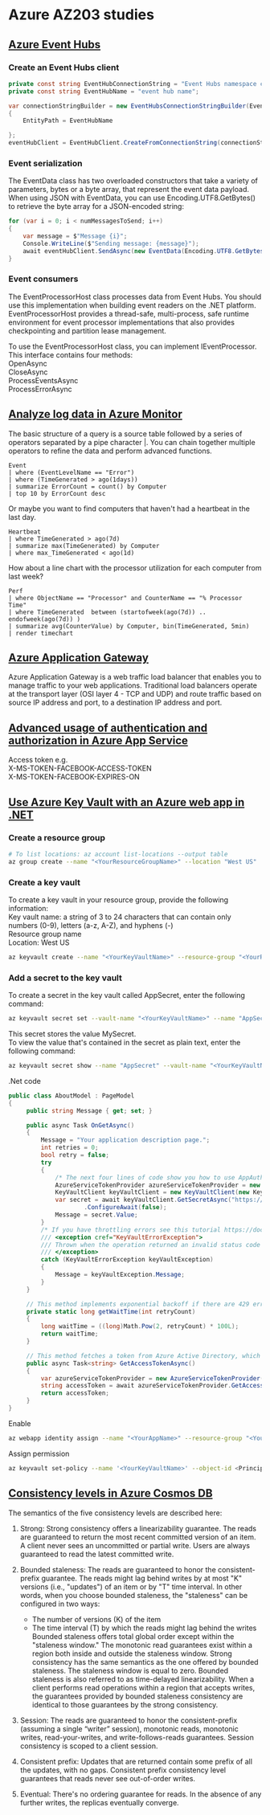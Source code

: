# Azure AZ203 studies 

## [Azure Event Hubs](https://docs.microsoft.com/en-us/azure/event-hubs/event-hubs-programming-guide)

### Create an Event Hubs client

```csharp
private const string EventHubConnectionString = "Event Hubs namespace connection string";
private const string EventHubName = "event hub name";

var connectionStringBuilder = new EventHubsConnectionStringBuilder(EventHubConnectionString)
{
    EntityPath = EventHubName

};
eventHubClient = EventHubClient.CreateFromConnectionString(connectionStringBuilder.ToString());
```

### Event serialization
The EventData class has two overloaded constructors that take a variety of parameters, bytes or a byte array, that represent the event data payload. When using JSON with EventData, you can use Encoding.UTF8.GetBytes() to retrieve the byte array for a JSON-encoded string:
```csharp
for (var i = 0; i < numMessagesToSend; i++)
{
    var message = $"Message {i}";
    Console.WriteLine($"Sending message: {message}");
    await eventHubClient.SendAsync(new EventData(Encoding.UTF8.GetBytes(message)));
}
```

### Event consumers
The EventProcessorHost class processes data from Event Hubs. You should use this implementation when building event readers on the .NET platform. EventProcessorHost provides a thread-safe, multi-process, safe runtime environment for event processor implementations that also provides checkpointing and partition lease management.

To use the EventProcessorHost class, you can implement IEventProcessor. This interface contains four methods:  
OpenAsync  
CloseAsync  
ProcessEventsAsync  
ProcessErrorAsync   

## [Analyze log data in Azure Monitor](https://docs.microsoft.com/en-us/azure/azure-monitor/log-query/log-query-overview)
The basic structure of a query is a source table followed by a series of operators separated by a pipe character |. You can chain together multiple operators to refine the data and perform advanced functions.

```
Event
| where (EventLevelName == "Error")
| where (TimeGenerated > ago(1days))
| summarize ErrorCount = count() by Computer
| top 10 by ErrorCount desc
```
Or maybe you want to find computers that haven't had a heartbeat in the last day.
```
Heartbeat
| where TimeGenerated > ago(7d)
| summarize max(TimeGenerated) by Computer
| where max_TimeGenerated < ago(1d)  
```
How about a line chart with the processor utilization for each computer from last week?
```
Perf
| where ObjectName == "Processor" and CounterName == "% Processor Time"
| where TimeGenerated  between (startofweek(ago(7d)) .. endofweek(ago(7d)) )
| summarize avg(CounterValue) by Computer, bin(TimeGenerated, 5min)
| render timechart    
```

## [Azure Application Gateway](https://docs.microsoft.com/en-us/azure/application-gateway/overview)
Azure Application Gateway is a web traffic load balancer that enables you to manage traffic to your web applications. Traditional load balancers operate at the transport layer (OSI layer 4 - TCP and UDP) and route traffic based on source IP address and port, to a destination IP address and port.

## [Advanced usage of authentication and authorization in Azure App Service](https://docs.microsoft.com/en-us/azure/app-service/app-service-authentication-how-to)
Access token e.g.  
X-MS-TOKEN-FACEBOOK-ACCESS-TOKEN   
X-MS-TOKEN-FACEBOOK-EXPIRES-ON  


## [Use Azure Key Vault with an Azure web app in .NET](https://docs.microsoft.com/en-us/azure/key-vault/tutorial-net-create-vault-azure-web-app)
### Create a resource group
```bash
# To list locations: az account list-locations --output table
az group create --name "<YourResourceGroupName>" --location "West US"
```
### Create a key vault
To create a key vault in your resource group, provide the following information:  
Key vault name: a string of 3 to 24 characters that can contain only numbers (0-9), letters (a-z, A-Z), and hyphens (-)  
Resource group name  
Location: West US  
```bash
az keyvault create --name "<YourKeyVaultName>" --resource-group "<YourResourceGroupName>" --location "West US"
```

### Add a secret to the key vault
To create a secret in the key vault called AppSecret, enter the following command:  
```bash
az keyvault secret set --vault-name "<YourKeyVaultName>" --name "AppSecret" --value "MySecret"
```
This secret stores the value MySecret.  
To view the value that's contained in the secret as plain text, enter the following command:  
```bash
az keyvault secret show --name "AppSecret" --vault-name "<YourKeyVaultName>"
```
.Net code
```csharp
public class AboutModel : PageModel
{
     public string Message { get; set; }

     public async Task OnGetAsync()
     {
         Message = "Your application description page.";
         int retries = 0;
         bool retry = false;
         try
         {
             /* The next four lines of code show you how to use AppAuthentication library to fetch secrets from your key vault */
             AzureServiceTokenProvider azureServiceTokenProvider = new AzureServiceTokenProvider();
             KeyVaultClient keyVaultClient = new KeyVaultClient(new KeyVaultClient.AuthenticationCallback(azureServiceTokenProvider.KeyVaultTokenCallback));
             var secret = await keyVaultClient.GetSecretAsync("https://<YourKeyVaultName>.vault.azure.net/secrets/AppSecret")
                     .ConfigureAwait(false);
             Message = secret.Value;
         }
         /* If you have throttling errors see this tutorial https://docs.microsoft.com/azure/key-vault/tutorial-net-create-vault-azure-web-app */
         /// <exception cref="KeyVaultErrorException">
         /// Thrown when the operation returned an invalid status code
         /// </exception>
         catch (KeyVaultErrorException keyVaultException)
         {
             Message = keyVaultException.Message;
         }
     }

     // This method implements exponential backoff if there are 429 errors from Azure Key Vault
     private static long getWaitTime(int retryCount)
     {
         long waitTime = ((long)Math.Pow(2, retryCount) * 100L);
         return waitTime;
     }

     // This method fetches a token from Azure Active Directory, which can then be provided to Azure Key Vault to authenticate
     public async Task<string> GetAccessTokenAsync()
     {
         var azureServiceTokenProvider = new AzureServiceTokenProvider();
         string accessToken = await azureServiceTokenProvider.GetAccessTokenAsync("https://vault.azure.net");
         return accessToken;
     }
}
```

Enable
```bash
az webapp identity assign --name "<YourAppName>" --resource-group "<YourResourceGroupName>"
```
Assign permission
```bash
az keyvault set-policy --name '<YourKeyVaultName>' --object-id <PrincipalId> --secret-permissions get list
```

## [Consistency levels in Azure Cosmos DB](https://docs.microsoft.com/en-us/azure/storage/blobs/storage-blob-storage-tiers)
The semantics of the five consistency levels are described here:

1. Strong: Strong consistency offers a linearizability guarantee. The reads are guaranteed to return the most recent committed version of an item. A client never sees an uncommitted or partial write. Users are always guaranteed to read the latest committed write.

2. Bounded staleness: The reads are guaranteed to honor the consistent-prefix guarantee. The reads might lag behind writes by at most "K" versions (i.e., "updates") of an item or by "T" time interval. In other words, when you choose bounded staleness, the "staleness" can be configured in two ways:
    - The number of versions (K) of the item
    - The time interval (T) by which the reads might lag behind the writes  
Bounded staleness offers total global order except within the "staleness window." The monotonic read guarantees exist within a region both inside and outside the staleness window. Strong consistency has the same semantics as the one offered by bounded staleness. The staleness window is equal to zero. Bounded staleness is also referred to as time-delayed linearizability. When a client performs read operations within a region that accepts writes, the guarantees provided by bounded staleness consistency are identical to those guarantees by the strong consistency.

3. Session: The reads are guaranteed to honor the consistent-prefix (assuming a single “writer” session), monotonic reads, monotonic writes, read-your-writes, and write-follows-reads guarantees. Session consistency is scoped to a client session.

4. Consistent prefix: Updates that are returned contain some prefix of all the updates, with no gaps. Consistent prefix consistency level guarantees that reads never see out-of-order writes.

5. Eventual: There's no ordering guarantee for reads. In the absence of any further writes, the replicas eventually converge.
## []()
